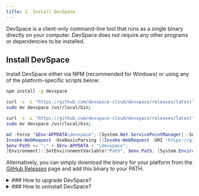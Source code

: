 ```yaml
---
title: 1. Install DevSpace
---
```


DevSpace is a client-only command-line tool that runs as a single binary directly on your computer. DevSpace does not require any other programs or dependencies to be installed.

## Install DevSpace
Install DevSpace either via NPM (recommended for Windows) or using any of the platform-specific scripts below:

<!--DOCUSAURUS_CODE_TABS-->
<!--NPM-->
```bash
npm install -g devspace
```

<!--Mac Terminal-->
```bash
curl -s -L "https://github.com/devspace-cloud/devspace/releases/latest" | sed -nE 's!.*"([^"]*devspace-darwin-amd64)".*!https://github.com\1!p' | xargs -n 1 curl -L -o devspace && chmod +x devspace;
sudo mv devspace /usr/local/bin;
```

<!--Linux Bash-->
```bash
curl -s -L "https://github.com/devspace-cloud/devspace/releases/latest" | sed -nE 's!.*"([^"]*devspace-linux-amd64)".*!https://github.com\1!p' | xargs -n 1 curl -L -o devspace && chmod +x devspace;
sudo mv devspace /usr/local/bin;
```

<!--Windows Powershell-->
```powershell
md -Force "$Env:APPDATA\devspace"; [System.Net.ServicePointManager]::SecurityProtocol = [System.Net.SecurityProtocolType]'Tls,Tls11,Tls12';
Invoke-WebRequest -UseBasicParsing ((Invoke-WebRequest -URI "https://github.com/devspace-cloud/devspace/releases/latest" -UseBasicParsing).Content -replace "(?ms).*`"([^`"]*devspace-windows-amd64.exe)`".*","https://github.com/`$1") -o $Env:APPDATA\devspace\devspace.exe;
$env:Path += ";" + $Env:APPDATA + "\devspace";
[Environment]::SetEnvironmentVariable("Path", $env:Path, [System.EnvironmentVariableTarget]::User);
```
<!--END_DOCUSAURUS_CODE_TABS-->

Alternatively, you can simply download the binary for your platform from the [GitHub Releases](https://github.com/devspace-cloud/devspace/releases) page and add this binary to your PATH.

<details>
<summary>
### How to upgrade DevSpace?
</summary>

Upgrading DevSpace is as easy as running:
```bash
devspace upgrade
```

</details>

<details>
<summary>
### How to uninstall DevSpace?
</summary>

Uninstalling DevSpace is as easy as removing the DevSpace binary from your machine. You can use the following commands for removing the binary and optionally also deleting the global DevSpace config folder in your home directory:
<!--DOCUSAURUS_CODE_TABS-->
<!--NPM-->
```bash
npm uninstall -g devspace
```

<!--Mac Terminal-->
```bash
sudo rm  /usr/local/bin/devspace;

# If you also want to delete the DevSpace configuration folder:
rm "~/.devspace";
```

<!--Linux Bash-->
```bash
sudo rm /usr/local/bin/devspace;

# If you also want to delete the DevSpace configuration folder:
rm "~/.devspace";
```

<!--Windows Powershell-->
```powershell
Remove-Item "$Env:APPDATA\devspace";

# If you also want to delete the DevSpace configuration folder:
Remove-Item "~\.devspace";
```
<!--END_DOCUSAURUS_CODE_TABS-->


</details>
